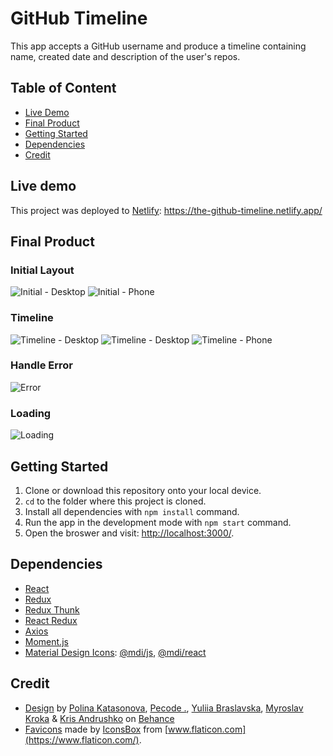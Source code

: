 # GitHub Timeline

This app accepts a GitHub username and produce a timeline containing name, created date and description of the user's repos.

## Table of Content

- [Live Demo](#live-demo)
- [Final Product](#final-product)
- [Getting Started](#getting-started)
- [Dependencies](#dependencies)
- [Credit](#credit)

## Live demo

This project was deployed to [Netlify](https://www.netlify.com/):
https://the-github-timeline.netlify.app/

## Final Product

### Initial Layout

![Initial - Desktop](./docs/init-desktop.png)
![Initial - Phone](./docs/init-phone.png)

### Timeline

![Timeline - Desktop](./docs/timeline-desktop-1.png)
![Timeline  - Desktop](./docs/timeline-desktop-2.png)
![Timeline  - Phone](./docs/timeline-phone.png)

### Handle Error

![Error](./docs/error.png)

### Loading

![Loading](./docs/loading.png)

## Getting Started

1. Clone or download this repository onto your local device.
2. `cd` to the folder where this project is cloned.
3. Install all dependencies with `npm install` command.
4. Run the app in the development mode with `npm start` command.
5. Open the broswer and visit: [http://localhost:3000/](http://localhost:3000/).

## Dependencies

- [React](https://reactjs.org/)
- [Redux](https://redux.js.org)
- [Redux Thunk](https://github.com/reduxjs/redux-thunk)
- [React Redux](https://react-redux.js.org/)
- [Axios](https://axios-http.com/)
- [Moment.js](https://momentjs.com/)
- [Material Design Icons](https://materialdesignicons.com/): [@mdi/js](https://github.com/Templarian/MaterialDesign), [@mdi/react](https://github.com/Templarian/MaterialDesign-React)

## Credit

- [Design](https://www.behance.net/gallery/117986233/The-Timeline-Website) by [Polina Katasonova](https://www.behance.net/polypolya52336), [Pecode .](https://www.behance.net/pecodesoftware), [Yuliia Braslavska](https://www.behance.net/braslavska), [Myroslav Kroka](https://www.behance.net/myroslavkr5c50) & [Kris Andrushko](https://www.behance.net/Kris_Andrushko) on [Behance](https://www.behance.net/)
- [Favicons](https://www.flaticon.com/premium-icon/github_3488435) made by [IconsBox](https://www.flaticon.com/authors/iconsbox) from [www.flaticon.com](https://www.flaticon.com/).
